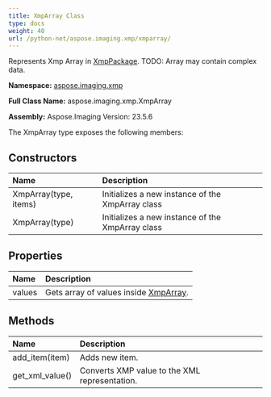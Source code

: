 ```yaml
---
title: XmpArray Class
type: docs
weight: 40
url: /python-net/aspose.imaging.xmp/xmparray/
---
```


Represents Xmp Array in [XmpPackage](/imaging/python-net/aspose.imaging.xmp/xmppackage/). TODO: Array may contain complex data.

**Namespace:** [aspose.imaging.xmp](/imaging/python-net/aspose.imaging.xmp/)

**Full Class Name:** aspose.imaging.xmp.XmpArray

**Assembly:**  Aspose.Imaging Version: 23.5.6

The XmpArray type exposes the following members:
## **Constructors**
|**Name**|**Description**|
| :- | :- |
|XmpArray(type, items)|Initializes a new instance of the XmpArray class|
|XmpArray(type)|Initializes a new instance of the XmpArray class|
## **Properties**
|**Name**|**Description**|
| :- | :- |
|values|Gets array of values inside [XmpArray](/imaging/python-net/aspose.imaging.xmp/xmparray/).|
## **Methods**
|**Name**|**Description**|
| :- | :- |
|add_item(item)|Adds new item.|
|get_xml_value()|Converts XMP value to the XML representation.|
